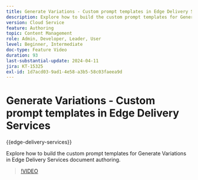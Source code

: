 ```yaml
---
title: Generate Variations - Custom prompt templates in Edge Delivery Services
description: Explore how to build the custom prompt templates for Generate Variations in Edge Delivery Services document authoring.
version: Cloud Service
feature: Authoring
topic: Content Management
role: Admin, Developer, Leader, User
level: Beginner, Intermediate
doc-type: Feature Video
duration: 93
last-substantial-update: 2024-04-11
jira: KT-15325
exl-id: 1d7acd03-9ad1-4e58-a3b5-58c03faeea9d
---
```

# Generate Variations - Custom prompt templates in Edge Delivery Services

{{edge-delivery-services}}

Explore how to build the custom prompt templates for Generate Variations in Edge Delivery Services document authoring.

>[!VIDEO](https://video.tv.adobe.com/v/3428316/?learn=on)


